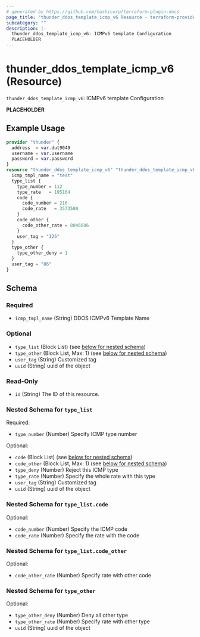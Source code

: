 ```yaml
---
# generated by https://github.com/hashicorp/terraform-plugin-docs
page_title: "thunder_ddos_template_icmp_v6 Resource - terraform-provider-thunder"
subcategory: ""
description: |-
  thunder_ddos_template_icmp_v6: ICMPv6 template Configuration
  PLACEHOLDER
---
```


# thunder_ddos_template_icmp_v6 (Resource)

`thunder_ddos_template_icmp_v6`: ICMPv6 template Configuration

__PLACEHOLDER__

## Example Usage

```terraform
provider "thunder" {
  address  = var.dut9049
  username = var.username
  password = var.password
}
resource "thunder_ddos_template_icmp_v6" "thunder_ddos_template_icmp_v6" {
  icmp_tmpl_name = "test"
  type_list {
    type_number = 112
    type_rate   = 195164
    code {
      code_number = 216
      code_rate   = 3573500
    }
    code_other {
      code_other_rate = 8046606
    }
    user_tag = "125"
  }
  type_other {
    type_other_deny = 1
  }
  user_tag = "86"
}
```

<!-- schema generated by tfplugindocs -->
## Schema

### Required

- `icmp_tmpl_name` (String) DDOS ICMPv6 Template Name

### Optional

- `type_list` (Block List) (see [below for nested schema](#nestedblock--type_list))
- `type_other` (Block List, Max: 1) (see [below for nested schema](#nestedblock--type_other))
- `user_tag` (String) Customized tag
- `uuid` (String) uuid of the object

### Read-Only

- `id` (String) The ID of this resource.

<a id="nestedblock--type_list"></a>
### Nested Schema for `type_list`

Required:

- `type_number` (Number) Specify ICMP type number

Optional:

- `code` (Block List) (see [below for nested schema](#nestedblock--type_list--code))
- `code_other` (Block List, Max: 1) (see [below for nested schema](#nestedblock--type_list--code_other))
- `type_deny` (Number) Reject this ICMP type
- `type_rate` (Number) Specify the whole rate with this type
- `user_tag` (String) Customized tag
- `uuid` (String) uuid of the object

<a id="nestedblock--type_list--code"></a>
### Nested Schema for `type_list.code`

Optional:

- `code_number` (Number) Specify the ICMP code
- `code_rate` (Number) Specify the rate with the code


<a id="nestedblock--type_list--code_other"></a>
### Nested Schema for `type_list.code_other`

Optional:

- `code_other_rate` (Number) Specify rate with other code



<a id="nestedblock--type_other"></a>
### Nested Schema for `type_other`

Optional:

- `type_other_deny` (Number) Deny all other type
- `type_other_rate` (Number) Specify rate with other type
- `uuid` (String) uuid of the object


